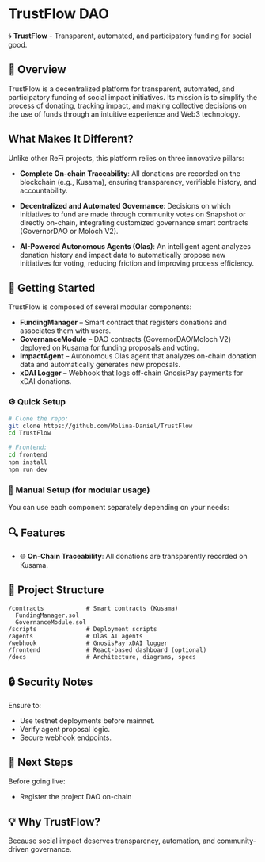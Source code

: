 # TrustFlow DAO

🌀 **TrustFlow** - Transparent, automated, and participatory funding for social good.

## 🧩 Overview

TrustFlow is a decentralized platform for transparent, automated, and participatory funding of social impact initiatives. Its mission is to simplify the process of donating, tracking impact, and making collective decisions on the use of funds through an intuitive experience and Web3 technology.

## What Makes It Different?

Unlike other ReFi projects, this platform relies on three innovative pillars:

- **Complete On-chain Traceability**: All donations are recorded on the blockchain (e.g., Kusama), ensuring transparency, verifiable history, and accountability.

- **Decentralized and Automated Governance**: Decisions on which initiatives to fund are made through community votes on Snapshot or directly on-chain, integrating customized governance smart contracts (GovernorDAO or Moloch V2).

- **AI-Powered Autonomous Agents (Olas)**: An intelligent agent analyzes donation history and impact data to automatically propose new initiatives for voting, reducing friction and improving process efficiency.

## 🚀 Getting Started

TrustFlow is composed of several modular components:

- **FundingManager** – Smart contract that registers donations and associates them with users.
- **GovernanceModule** – DAO contracts (GovernorDAO/Moloch V2) deployed on Kusama for funding proposals and voting.
- **ImpactAgent** – Autonomous Olas agent that analyzes on-chain donation data and automatically generates new proposals.
- **xDAI Logger** – Webhook that logs off-chain GnosisPay payments for xDAI donations.

### ⚙️ Quick Setup

```bash
# Clone the repo:
git clone https://github.com/Molina-Daniel/TrustFlow
cd TrustFlow

# Frontend:
cd frontend
npm install
npm run dev
```

### 🧠 Manual Setup (for modular usage)

You can use each component separately depending on your needs:

## 🔍 Features

- 🌐 **On-Chain Traceability**: All donations are transparently recorded on Kusama.

## 📁 Project Structure

```
/contracts            # Smart contracts (Kusama)
  FundingManager.sol
  GovernanceModule.sol
/scripts              # Deployment scripts
/agents               # Olas AI agents
/webhook              # GnosisPay xDAI logger
/frontend             # React-based dashboard (optional)
/docs                 # Architecture, diagrams, specs
```

## 🔒 Security Notes

Ensure to:

- Use testnet deployments before mainnet.
- Verify agent proposal logic.
- Secure webhook endpoints.

## 📌 Next Steps

Before going live:

- Register the project DAO on-chain

## 💡 Why TrustFlow?

Because social impact deserves transparency, automation, and community-driven governance.
